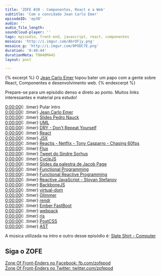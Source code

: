 ```yaml
---
title: 'ZOFE #30 - Componentes, React e a Web'
subtitle: 'Com o convidado Jean Carlo Emer'
episodeID: 'ep30'
audio: ''
audio_file_length:
soundcloud-player: ''
tags: episodio, front-end, javascript, react, componentes
mosaico: 'http://i.imgur.com/AbrOFjy.png'
mosaico_g: 'http://i.imgur.com/0PUDC7E.png'
duration: '0:40:44'
durationMeta: T0H40M44S
layout: post

---
```


{% excerpt %}
O [Jean Carlo Emer](http://twitter.com/jcemer) topou bater um papo com a gente sobre React, Componentes e desenvolvimento web.
{% endexcerpt %}

Prepare-se para um episódio denso e direto ao ponto. Muitos links interessantes e material pra estudo!

[0:00:00](#t=0:00:00){: .timer} Pular intro<br>
[0:00:00](#t=0:00:00){: .timer} [Jean Carlo Emer](http://jcemer.com)<br>
[0:00:00](#t=0:00:00){: .timer} [Slides Pedro Nauck](https://speakerdeck.com/pedronauck/reactjs-keep-simple-everything-can-be-a-component)<br>
[0:00:00](#t=0:00:00){: .timer} [UML](https://en.wikipedia.org/wiki/Component_%28UML%29)<br>
[0:00:00](#t=0:00:00){: .timer} [DRY - Don't Repeat Yourself](https://en.wikipedia.org/wiki/Don%27t_repeat_yourself)<br>
[0:00:00](#t=0:00:00){: .timer} [React](https://facebook.github.io/react/)<br>
[0:00:00](#t=0:00:00){: .timer} [JSX](https://facebook.github.io/jsx/)<br>
[0:00:00](#t=0:00:00){: .timer} [Reactjs - Netflix - Tony Casparro - Chasing 60fps](https://www.youtube.com/watch?v=g01dGsKbXOk)<br>
[0:00:00](#t=0:00:00){: .timer} [Flux](https://facebook.github.io/flux/)<br>
[0:00:00](#t=0:00:00){: .timer} [Tweet do Sindre Sorhus](https://twitter.com/sindresorhus/status/639109707634835456)<br>
[0:00:00](#t=0:00:00){: .timer} [CycleJS](http://cycle.js.org/)<br>
[0:00:00](#t=0:00:00){: .timer} [Slides da palestra de Jacob Page](http://slides.com/jacobpage/frp#/)<br>
[0:00:00](#t=0:00:00){: .timer} [Functional Programming](https://en.wikipedia.org/wiki/Functional_programming)<br>
[0:00:00](#t=0:00:00){: .timer} [Functional Reactive Programming](https://en.wikipedia.org/wiki/Functional_reactive_programming)<br>
[0:00:00](#t=0:00:00){: .timer} [Reactive JavaScript - Stoyan Stefanov](https://www.youtube.com/watch?v=yKptL0oxjuM)<br>
[0:00:00](#t=0:00:00){: .timer} [BackboneJS](http://backbonejs.org/)<br>
[0:00:00](#t=0:00:00){: .timer} [virtual-dom](https://github.com/Matt-Esch/virtual-dom)<br>
[0:00:00](#t=0:00:00){: .timer} [Glimmer](https://github.com/emberjs/ember.js/pull/10501)<br>
[0:00:00](#t=0:00:00){: .timer} [rendr](https://github.com/rendrjs/rendr)<br>
[0:00:00](#t=0:00:00){: .timer} [Ember FastBoot](http://emberjs.com/blog/2014/12/22/inside-fastboot-the-road-to-server-side-rendering.html)<br>
[0:00:00](#t=0:00:00){: .timer} [webpack](https://webpack.github.io/)<br>
[0:00:00](#t=0:00:00){: .timer} [rjs](http://requirejs.org/docs/optimization.html)<br>
[0:00:00](#t=0:00:00){: .timer} [PostCSS](https://github.com/postcss/postcss)<br>
[0:00:00](#t=0:00:00){: .timer} [AST](https://en.wikipedia.org/wiki/Abstract_syntax_tree)<br>

A música utilizada na intro e outro desse episódio é: [Slate Shirt - Computer](http://freemusicarchive.org/music/State_Shirt/This_Is_Old/04_Computer)

## Siga o ZOFE

[Zone Of Front-Enders no Facebook: fb.com/zofepod](http://fb.com/zofepod/ "ZOFE no Facebook: fb.com/zofepod")<br>
[Zone Of Front-Enders no Twitter: twitter.com/zofepod](http://twitter.com/zofepod/ "ZOFE no Twitter")<br>
